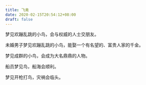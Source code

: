 ```yaml
---
title: 飞禽
date: 2020-02-15T20:54:12+08:00
draft: false
---
```


梦见欢蹦乱跳的小鸟，会与权威的人士交朋友。


未婚男子梦见欢蹦乱跳的小鸟，能娶一个有名望的、富贵人家的千金。


梦见成群的小鸟，会成为大名鼎鼎的人物。


船员梦见鸟，船海会顺利。


梦见开枪打鸟，灾祸会临头。

